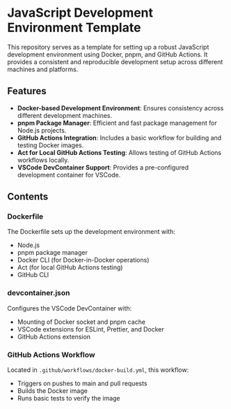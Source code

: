 # JavaScript Development Environment Template

This repository serves as a template for setting up a robust JavaScript development environment using Docker, pnpm, and GitHub Actions. It provides a consistent and reproducible development setup across different machines and platforms.

## Features

- **Docker-based Development Environment**: Ensures consistency across different development machines.
- **pnpm Package Manager**: Efficient and fast package management for Node.js projects.
- **GitHub Actions Integration**: Includes a basic workflow for building and testing Docker images.
- **Act for Local GitHub Actions Testing**: Allows testing of GitHub Actions workflows locally.
- **VSCode DevContainer Support**: Provides a pre-configured development container for VSCode.

## Contents

### Dockerfile

The Dockerfile sets up the development environment with:

- Node.js
- pnpm package manager
- Docker CLI (for Docker-in-Docker operations)
- Act (for local GitHub Actions testing)
- GitHub CLI

### devcontainer.json

Configures the VSCode DevContainer with:

- Mounting of Docker socket and pnpm cache
- VSCode extensions for ESLint, Prettier, and Docker
- GitHub Actions extension

### GitHub Actions Workflow

Located in `.github/workflows/docker-build.yml`, this workflow:

- Triggers on pushes to main and pull requests
- Builds the Docker image
- Runs basic tests to verify the image